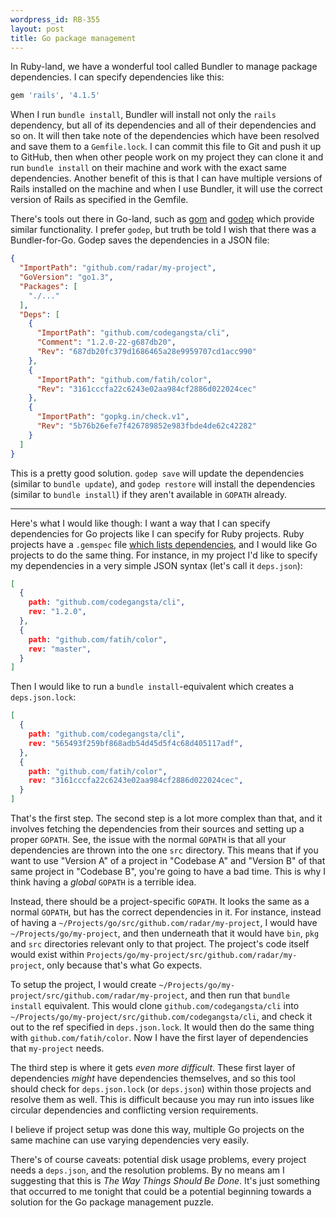 ```yaml
--- 
wordpress_id: RB-355
layout: post
title: Go package management
---
```


In Ruby-land, we have a wonderful tool called Bundler to manage package dependencies. I can specify dependencies like this:

```ruby
gem 'rails', '4.1.5'
```

When I run `bundle install`, Bundler will install not only the `rails` dependency, but all of its dependencies and all of their dependencies and so on. It will then take note of the dependencies which have been resolved and save them to a `Gemfile.lock`. I can commit this file to Git and push it up to GitHub, then when other people work on my project they can clone it and run `bundle install` on their machine and work with the exact same dependencies. Another benefit of this is that I can have multiple versions of Rails installed on the machine and when I use Bundler, it will use the correct version of Rails as specified in the Gemfile.

There's tools out there in Go-land, such as [gom](https://github.com/mattn/gom) and [godep](https://github.com/tools/godep) which provide similar functionality. I prefer `godep`, but truth be told I wish that there was a Bundler-for-Go. Godep saves the dependencies in a JSON file:

```json
{
  "ImportPath": "github.com/radar/my-project",
  "GoVersion": "go1.3",
  "Packages": [
    "./..."
  ],
  "Deps": [
    {
      "ImportPath": "github.com/codegangsta/cli",
      "Comment": "1.2.0-22-g687db20",
      "Rev": "687db20fc379d1686465a28e9959707cd1acc990"
    },
    {
      "ImportPath": "github.com/fatih/color",
      "Rev": "3161cccfa22c6243e02aa984cf2886d022024cec"
    },
    {
      "ImportPath": "gopkg.in/check.v1",
      "Rev": "5b76b26efe7f426789852e983fbde4de62c42282"
    }
  ]
}
```

This is a pretty good solution. `godep save` will update the dependencies (similar to `bundle update`), and `godep restore` will install the dependencies (similar to `bundle install`) if they aren't available in `GOPATH` already.

---

Here's what I would like though: I want a way that I can specify dependencies for Go projects like I can specify for Ruby projects. Ruby projects have a `.gemspec` file [which lists dependencies](http://git.io/teWNMw0), and I would like Go projects to do the same thing. For instance, in my project I'd like to specify my dependencies in a very simple JSON syntax (let's call it `deps.json`):

```json
[
  {
    path: "github.com/codegangsta/cli",
    rev: "1.2.0",
  },
  {
    path: "github.com/fatih/color",
    rev: "master",
  }
]
```

Then I would like to run a `bundle install`-equivalent which creates a `deps.json.lock`:

```json
[
  {
    path: "github.com/codegangsta/cli",
    rev: "565493f259bf868adb54d45d5f4c68d405117adf",
  },
  {
    path: "github.com/fatih/color",
    rev: "3161cccfa22c6243e02aa984cf2886d022024cec",
  }
]
```

That's the first step. The second step is a lot more complex than that, and it involves fetching the dependencies from their sources and setting up a proper `GOPATH`. See, the issue with the normal `GOPATH` is that all your dependencies are thrown into the one `src` directory. This means that if you want to use "Version A" of a project in "Codebase A" and "Version B" of that same project in "Codebase B", you're going to have a bad time. This is why I think having a *global* `GOPATH` is a terrible idea.

Instead, there should be a project-specific `GOPATH`. It looks the same as a normal `GOPATH`, but has the correct dependencies in it. For instance, instead of having a `~/Projects/go/src/github.com/radar/my-project`, I would have `~/Projects/go/my-project`, and then underneath that it would have `bin`, `pkg` and `src` directories relevant only to that project. The project's code itself would exist within `Projects/go/my-project/src/github.com/radar/my-project`, only because that's what Go expects.

To setup the project, I would create `~/Projects/go/my-project/src/github.com/radar/my-project`, and then run that `bundle install` equivalent. This would clone `github.com/codegangsta/cli` into `~/Projects/go/my-project/src/github.com/codegangsta/cli`, and check it out to the ref specified in `deps.json.lock`. It would then do the same thing with `github.com/fatih/color`. Now I have the first layer of dependencies that `my-project` needs.

The third step is where it gets *even more difficult*. These first layer of dependencies *might* have dependencies themselves, and so this tool should check for `deps.json.lock` (or `deps.json`) within those projects and resolve them as well. This is difficult because you may run into issues like circular dependencies and conflicting version requirements.

I believe if project setup was done this way, multiple Go projects on the same machine can use varying dependencies very easily.

There's of course caveats: potential disk usage problems, every project needs a `deps.json`, and the resolution problems. By no means am I suggesting that this is *The Way Things Should Be Done*. It's just something that occurred to me tonight that could be a potential beginning towards a solution for the Go package management puzzle.


